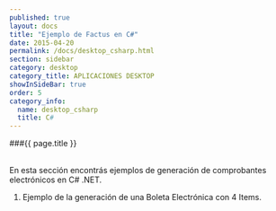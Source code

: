 ```yaml
--- 
published: true 
layout: docs 
title: "Ejemplo de Factus en C#" 
date: 2015-04-20 
permalink: /docs/desktop_csharp.html 
section: sidebar
category: desktop 
category_title: APLICACIONES DESKTOP 
showInSideBar: true
order: 5
category_info:
  name: desktop_csharp
  title: C#
---
```


###{{ page.title }}

<br/>
En esta sección encontrás ejemplos de generación de comprobantes electrónicos en C# .NET.

1) Ejemplo de la generación de una Boleta Electrónica con 4 Items.


<style type="text/css">
  .gist-file
  .gist-data {max-height: 500px;}
</style>

<script src="https://gist.github.com/factus-lib/ae73c48763654ad2659d.js"></script>